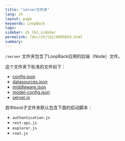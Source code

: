 ```yaml
---
title: "server文件夹"
lang: zh
layout: page
keywords: LoopBack
tags:
sidebar: zh_lb2_sidebar
permalink: /doc/zh/lb2/6095054.html
summary:
---
```


`/server` 文件夹包含了LoopBack应用的后端（Node）文件。

这个文件夹下标准的文件如下：

*   [config.json](/doc/{{page.lang}}/lb2/config.json.html)
*   [datasources.json](/doc/{{page.lang}}/lb2/datasources.json.html)
*   [middleware.json](/doc/{{page.lang}}/lb2/middleware.json.html)
*   [model-config.json](/doc/{{page.lang}}/lb2/model-config.json.html)
*   [server.js](/doc/{{page.lang}}/lb2/server.js.html)

其中boot子文件夹默认包含下面的启动脚本：

*   `authentication.js`
*   `rest-api.js`
*   `explorer.js  `
*   `root.js`
